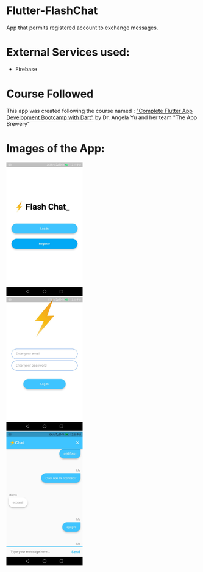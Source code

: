 # Flutter-FlashChat
 App that permits registered account to exchange messages.
 
# External Services used:
 - Firebase

# Course Followed
This app was created following the course named : <a href="https://www.udemy.com/course/flutter-bootcamp-with-dart/">"Complete Flutter App Development Bootcamp with Dart"</a> by Dr. Angela Yu and her team "The App Brewery"

# Images of the App:
<div style="display: inline-block">
  <div style="padding-right: 20px;">
   <img src="https://github.com/Simonotos/Flutter-FlashChat/blob/main/appImages/1.jpg" width="200" height="350">
  </div>
 
  <div style="padding-right: 20px;">
   <img src="https://github.com/Simonotos/Flutter-FlashChat/blob/main/appImages/2.jpg" width="200" height="350">
  </div>
 
  <div>
   <img src="https://github.com/Simonotos/Flutter-FlashChat/blob/main/appImages/3.jpg" width="200" height="350">
  </div>
 
</div>

